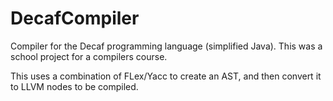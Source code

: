 # DecafCompiler
Compiler for the Decaf programming language (simplified Java). This was a school project for a compilers course.

This uses a combination of FLex/Yacc to create an AST, and then convert it to LLVM nodes to be compiled.
